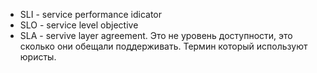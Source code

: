 - SLI - service performance idicator
- SLO - service level objective
- SLA - servive layer agreement. Это не уровень доступности, это сколько они обещали поддерживать. Термин который используют юристы.
